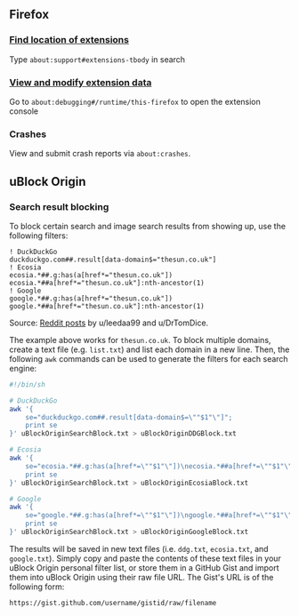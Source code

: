 ## Firefox

### [Find location of extensions](https://stackoverflow.com/a/6579979)

Type `about:support#extensions-tbody` in search

### [View and modify extension data](https://github.com/mozilla/multi-account-containers/issues/1661#issuecomment-591506621)

Go to `about:debugging#/runtime/this-firefox` to open the extension console

### Crashes

View and submit crash reports via `about:crashes`.

## uBlock Origin

### Search result blocking

To block certain search and image search results from showing up, use the following filters:

```text
! DuckDuckGo
duckduckgo.com##.result[data-domain$="thesun.co.uk"]
! Ecosia
ecosia.*##.g:has(a[href*="thesun.co.uk"])
ecosia.*##a[href*="thesun.co.uk"]:nth-ancestor(1)
! Google
google.*##.g:has(a[href*="thesun.co.uk"])
google.*##a[href*="thesun.co.uk"]:nth-ancestor(1)
```

Source: [Reddit posts](https://redd.it/mml29s) by u/leedaa99 and u/DrTomDice.

The example above works for `thesun.co.uk`. To block multiple domains, create a text file (e.g. `list.txt`) and list each domain in a new line. Then, the following `awk` commands can be used to generate the filters for each search engine:

```sh
#!/bin/sh

# DuckDuckGo
awk '{
    se="duckduckgo.com##.result[data-domain$=\""$1"\"]";
    print se
}' uBlockOriginSearchBlock.txt > uBlockOriginDDGBlock.txt

# Ecosia
awk '{
    se="ecosia.*##.g:has(a[href*=\""$1"\"])\necosia.*##a[href*=\""$1"\"]:nth-ancestor(1)";
    print se
}' uBlockOriginSearchBlock.txt > uBlockOriginEcosiaBlock.txt

# Google
awk '{
    se="google.*##.g:has(a[href*=\""$1"\"])\ngoogle.*##a[href*=\""$1"\"]:nth-ancestor(1)";
    print se
}' uBlockOriginSearchBlock.txt > uBlockOriginGoogleBlock.txt
```

The results will be saved in new text files (i.e. `ddg.txt`, `ecosia.txt`, and `google.txt`). Simply copy and paste the contents of these text files in your uBlock Origin personal filter list, or store them in a GitHub Gist and import them into uBlock Origin using their raw file URL. The Gist's URL is of the following form:

```text
https://gist.github.com/username/gistid/raw/filename
```
